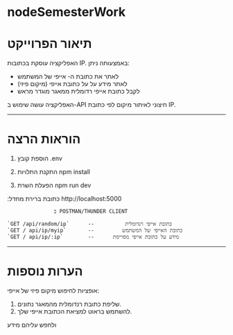 # nodeSemesterWork

# תיאור הפרוייקט #

האפליקציה עוסקת בכתובות IP.
באמצעותה ניתן:
- לאתר את כתובת ה- אייפי של המשתמש
- לאתר מידע על על כתובת אייפי (מיקום פיזי)
- לקבל כתובת אייפי רדומלית ממאגר מוגדר מראש

האפליקציה עושה שימוש ב-API חיצוני לאיתור מיקום לפי כתובת IP.

--------------------------------------------------------------------------------------------------------------------

# הוראות הרצה #

1. הוספת קובץ .env

2. התקנת התלויות
npm install

3. הפעלת השרת
npm run dev 

:כתובת ברירת מחדל
http://localhost:5000 

                   ב POSTMAN/THUNDER CLIENT

    `GET /api/random/ip`      --          כתובת אייפי רנדומלית
    `GET / api/ip/myip`       --         כתובת האייפי של המשתמש
    `GET / api/ip/:ip`        --      מידע על כתובת אייפי מסויימת

---------------------------------------------------------------------------------------------------------------------

# הערות נוספות #
אופציות לחיפוש מיקום פיזי של אייפי:

1. שליפת כתובת רנדומלית מהמאגר נתונים.
2. להשתמש בראוט למציאת הכתובת אייפי שלך.

ולחפש עליהם מידע 